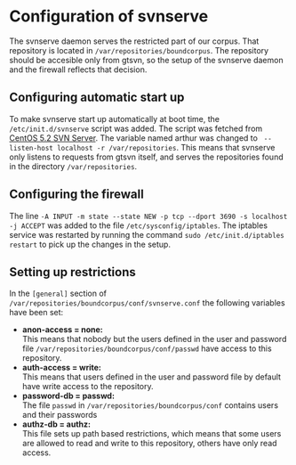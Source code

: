 # Configuration of svnserve

The svnserve daemon serves the restricted part of our corpus. That
repository is located in `/var/repositories/boundcorpus`. The repository
should be accesible only from gtsvn, so the setup of the svnserve daemon
and the firewall reflects that decision.

## Configuring automatic start up

To make svnserve start up automatically at boot time, the
`/etc/init.d/svnserve` script was added. The script was fetched from
[CentOS 5.2 SVN Server](http://www.mygeekproject.com/?p=152). The
variable named arthur was changed to
` --listen-host localhost -r /var/repositories`. This means that
svnserve only listens to requests from gtsvn itself, and serves the
repositories found in the directory `/var/repositories`.

## Configuring the firewall

The line
`-A INPUT -m state --state NEW -p tcp --dport 3690 -s localhost -j ACCEPT`
was added to the file `/etc/sysconfig/iptables`. The iptables service
was restarted by running the command `sudo /etc/init.d/iptables restart`
to pick up the changes in the setup.

## Setting up restrictions

In the `[general]` section of
`/var/repositories/boundcorpus/conf/svnserve.conf` the following
variables have been set:

- **anon-access = none:**  
  This means that nobody but the users defined in the user and
  password file `/var/repositories/boundcorpus/conf/passwd` have
  access to this repository.
- **auth-access = write:**  
  This means that users defined in the user and password file by
  default have write access to the repository.
- **password-db = passwd:**  
  The file `passwd` in `/var/repositories/boundcorpus/conf` contains
  users and their passwords
- **authz-db = authz:**  
  This file sets up path based restrictions, which means that some
  users are allowed to read and write to this repository, others have
  only read access.
